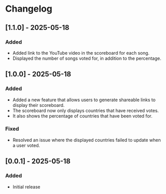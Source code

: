 # Changelog

## [1.1.0] - 2025-05-18

### Added

- Added link to the YouTube video in the scoreboard for each song.
- Displayed the number of songs voted for, in addition to the percentage.


## [1.0.0] - 2025-05-18

### Added

- Added a new feature that allows users to generate shareable links to display their scoreboard.
- The scoreboard now only displays countries that have received votes.
- It also shows the percentage of countries that have been voted for.

### Fixed

- Resolved an issue where the displayed countries failed to update when a user voted.

## [0.0.1] - 2025-05-18

### Added

- Initial release